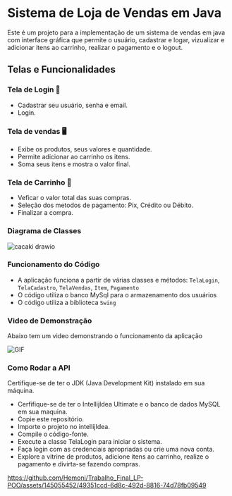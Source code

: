 # Sistema de Loja de Vendas em Java
Este é um projeto para a implementação de um sistema de vendas em java com interface gráfica que permite o usuário, cadastrar e logar, vizualizar e adicionar itens ao carrinho, realizar o pagamento e o logout.

## Telas e Funcionalidades

### Tela de Login 👤

- Cadastrar seu usuário, senha e email.
- Login. 

### Tela de vendas 🖥️

- Exibe os produtos, seus valores e quantidade.
- Permite adicionar ao carrinho os itens.
- Soma seus itens e mostra o valor final.

### Tela de Carrinho 🛒

- Veficar o valor total das suas compras.
- Seleção dos metodos de pagamento: Pix, Crédito ou Débito.
- Finalizar a compra.

### Diagrama de Classes
![cacaki drawio](https://github.com/Hemoni/Trabalho_Final_LP-POO/assets/145055452/e21bf077-32f9-4f59-b5fc-b466e5f5543e)


### Funcionamento do Código

- A aplicação funciona a partir de várias classes e métodos: `TelaLogin`, `TelaCadastro`, `TelaVendas`, `Item`, `Pagamento`
- O código utiliza o banco MySql para o armazenamento dos usuários
- O código utiliza a biblioteca `Swing`

### Video de Demonstração
Abaixo tem um video demonstrando o funcionamento da aplicação

![GIF](https://github.com/RafaelHMota/Trabalho_Final_LP-POO/assets/144626992/cee7c927-59a6-487b-8c5f-9a7657f06cf2)

### Como Rodar a API
Certifique-se de ter o JDK (Java Development Kit) instalado em sua máquina.
- Cerfifique-se de ter o IntellijIdea Ultimate e o banco de dados MySQL em sua maquina.
- Copie este repositório.
- Importe o projeto no intellijIdea.
- Compile o código-fonte.
- Execute a classe TelaLogin para iniciar o sistema.
- Faça login com as credenciais apropriadas ou crie uma nova conta.
- Explore a vitrine de produtos, adicione itens ao carrinho, realize o pagamento e divirta-se fazendo compras.


https://github.com/Hemoni/Trabalho_Final_LP-POO/assets/145055452/49351ccd-6d8c-492d-8816-74d78fb09549

